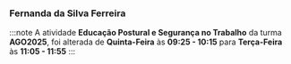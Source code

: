 ### Fernanda da Silva Ferreira


:::note
A atividade **Educação Postural e Segurança no Trabalho** da turma **AGO2025**, foi alterada de **Quinta-Feira** às **09:25 - 10:15** para **Terça-Feira** às **11:05 - 11:55**
:::
        

